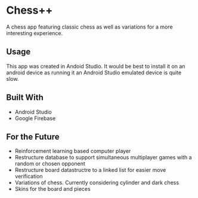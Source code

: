 # Chess++
A chess app featuring classic chess as well as variations for a more interesting experience.
## Usage
This app was created in Andoid Studio. It would be best to install it on an android device as running it an Android Studio emulated device is quite slow.
## Built With
* Android Studio
* Google Firebase
## For the Future
* Reinforcement learning based computer player
* Restructure database to support simultaneous multiplayer games with a random or chosen opponent
* Restructure board datastructre to a linked list for easier move verification 
* Variations of chess. Currently considering cylinder and dark chess
* Skins for the board and pieces



